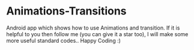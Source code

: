 # Animations-Transitions
Android app which shows how to use Animations and transition.
 If it is helpful to you then follow me (you can give it a star too), I will make some more useful standard codes.. Happy Coding :)
